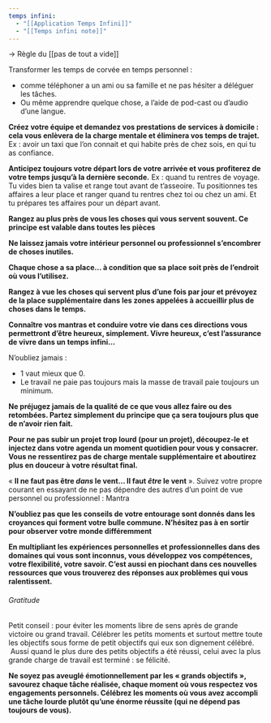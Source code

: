 ```yaml
---
temps infini:
  - "[[Application Temps Infini]]"
  - "[[Temps infini note]]"
---
```

->  Règle du [[pas de tout a vide]]


Transformer les temps de corvée en temps personnel : 
- comme téléphoner a un ami ou sa famille et ne pas hésiter a déléguer les tâches.
- Ou même apprendre quelque chose, a l’aide de pod-cast ou d’audio d’une langue.



**Créez votre équipe et demandez vos prestations de services à domicile : cela vous enlèvera de la charge mentale et éliminera vos temps de trajet.**
Ex : avoir un taxi que l’on connait et qui habite près de chez sois, en qui tu as confiance.

**Anticipez toujours votre départ lors de votre arrivée et vous profiterez de votre temps jusqu’à la dernière seconde.**
Ex : quand tu rentres de voyage. Tu vides bien ta valise et range tout avant de t’asseoire. Tu positionnes tes affaires a leur place et ranger quand tu rentres chez toi ou chez un ami. Et tu prépares tes affaires pour un départ avant.



**Rangez au plus près de vous les choses qui vous servent souvent. Ce principe est valable dans toutes les pièces**

**Ne laissez jamais votre intérieur personnel ou professionnel s’encombrer de choses inutiles.**

**Chaque chose a sa place… à condition que sa place soit près de l’endroit où vous l’utilisez.**

**Rangez à vue les choses qui servent plus d’une fois par jour et prévoyez de la place supplémentaire dans les zones appelées à accueillir plus de choses dans le temps.**


**Connaître vos mantras et conduire votre vie dans ces directions vous permettront d’être heureux, simplement. Vivre heureux, c’est l’assurance de vivre dans un temps infini…**

N’oubliez jamais :
- 1 vaut mieux que 0.
- Le travail ne paie pas toujours mais la masse de travail paie toujours un minimum.

**Ne préjugez jamais de la qualité de ce que vous allez faire ou des retombées. Partez simplement du principe que ça sera toujours plus que de n’avoir rien fait.**

**Pour ne pas subir un projet trop lourd (pour un projet), découpez-le et injectez dans votre agenda un moment quotidien pour vous y consacrer. Vous ne ressentirez pas de charge mentale supplémentaire et aboutirez plus en douceur à votre résultat final.**

« **Il ne faut pas être _dans_ le vent… Il faut _être_ le vent** ». Suivez votre propre courant en essayant de ne pas dépendre des autres d’un point de vue personnel ou professionnel : Mantra

**N’oubliez pas que les conseils de votre entourage sont donnés dans les croyances qui forment votre bulle commune. N’hésitez pas à en sortir pour observer votre monde différemment**

**En multipliant les expériences personnelles et professionnelles dans des domaines qui vous sont inconnus, vous développez vos compétences, votre flexibilité, votre savoir. C’est aussi en piochant dans ces nouvelles ressources que vous trouverez des réponses aux problèmes qui vous ralentissent.**


###### Gratitude
Petit conseil : pour éviter les moments libre de sens après de grande victoire ou grand travail. Célébrer les petits moments et surtout mettre toute les objectifs sous forme de petit objectifs qui eux son dignement célébré.   Aussi quand le plus dure des petits objectifs a été réussi, celui avec la plus grande charge de travail est terminé : se félicité.

**Ne soyez pas aveuglé émotionnellement par les « grands objectifs », savourez chaque tâche réalisée, chaque moment où vous respectez vos engagements personnels. Célébrez les moments où vous avez accompli une tâche lourde plutôt qu’une énorme réussite (qui ne dépend pas toujours de vous).**
